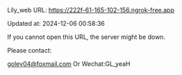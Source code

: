 Lily_web URL: https://222f-61-165-102-156.ngrok-free.app

Updated at: 2024-12-06 00:58:36

If you cannot open this URL, the server might be down.

Please contact: 

goley04@foxmail.com Or Wechat:GL_yeaH